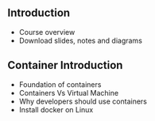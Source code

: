 ## Introduction
  - Course overview
  - Download slides, notes and diagrams
## Container Introduction
  - Foundation of containers
  - Containers Vs Virtual Machine
  - Why developers should use containers
  - Install docker on Linux